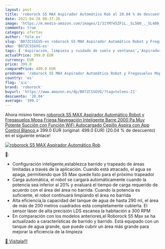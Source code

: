 ```yaml
---
layout: post
title: 'roborock S5 MAX Aspirador Automático Rob al 20.04 % de descuento'
date: 2021-04-28 08:37:26
image: 'https://m.media-amazon.com/images/I/31YM745ZFiL._SL500_._SL400_.jpg'
comments: true
category: ofertas
author: 'tole.es'
slug: 'B07ZCSSGVG-es roborock S5 MAX Aspirador Automático Robot y Fregasuelos...'
sku: 'B07ZCSSGVG-es'
tags: [ 'Aspiración, limpieza y cuidado de suelo y ventanas','Aspiradoras','Hogar y cocina','Robots aspiradores','roborock', ]
actualPrice: 399.0 EUR
currency: EUR
price: 399.0
comparePrice: 499.0 EUR
prodname: 'roborock S5 MAX Aspirador Automático Robot y Fregasuelos Mopa Friega Navegación Inteligente Barre 2000 Pa Muy Potente Succión con Función WiFi  Autocargado Cepillo Aspira con App Control  Blanco '
country: 'es'
flag: '🇪🇸'
brand: 'roborock'
buyurl: 'https://www.amazon.es/dp/B07ZCSSGVG/?tag=tolees-21'
descuento: '20.04'
average: '399.1'
---
```


Ahora mismo tienes [roborock S5 MAX Aspirador Automático Robot y Fregasuelos Mopa Friega Navegación Inteligente Barre 2000 Pa Muy Potente Succión con Función WiFi  Autocargado Cepillo Aspira con App Control  Blanco ](https://www.amazon.es/dp/B07ZCSSGVG/?tag=tolees-21) a 399.0 EUR (original: 499.0 EUR) (20.04 %  de descuento) en el siguiente enlace!

[![roborock S5 MAX Aspirador Automático Rob](https://m.media-amazon.com/images/I/31YM745ZFiL._SL500_._SL400_.jpg)](https://www.amazon.es/dp/B07ZCSSGVG/?tag=tolees-21)

🔎:

- Configuración inteligente,establezca barrido y trapeado de áreas limitadas a través de la aplicación. Cuando está atracado, el agua se apaga, permitiendo que S5 Max quede listo para el próximo trapeador
- Carga automática, el robot se cargará automáticamente cuando la potencia sea inferior al 20% y evaluará el tiempo de carga requerido de acuerdo con el área del área no barrida. Cuando la potencia es suficiente, el robot continuará limpiando el área no barrida
- Alta eficiencia,la capacidad del tanque de agua de hasta 290 ml, el área de más de 200 metros cuadrados está completamente cubierta. El sensor láser de alta precisión LDS escanea la habitación a 300 RPM
- En comparación con los modelos anteriores,el Roborock S5 Max se ha actualizado a características de barrido y barrido. Está equipado con un tanque de agua grande, que puede cubrir un área más grande para mejorar la eficiencia de la limpieza

[🛒 Visítala!!!](https://www.amazon.es/dp/B07ZCSSGVG/?tag=tolees-21)
